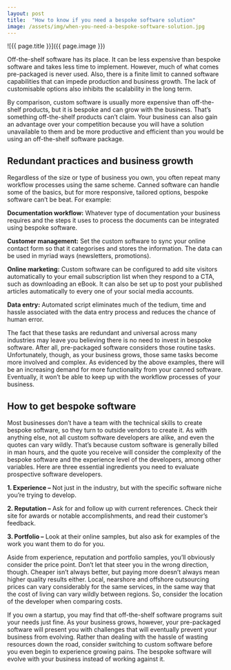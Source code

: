 ```yaml
---
layout: post
title:  "How to know if you need a bespoke software solution"
image: /assets/img/when-you-need-a-bespoke-software-solution.jpg
---
```


![{{ page.title }}]({{ page.image }})

Off-the-shelf software has its place. It can be less expensive than bespoke software and takes less time to implement. However, much of what comes pre-packaged is never used. Also, there is a finite limit to canned software capabilities that can impede production and business growth. The lack of customisable options also inhibits the scalability in the long term.

By comparison, custom software is usually more expensive than off-the-shelf products, but it is bespoke and can grow with the business. That’s something off-the-shelf products can’t claim. Your business can also gain an advantage over your competition because you will have a solution unavailable to them and be more productive and efficient than you would be using an off-the-shelf software package.
 
## Redundant practices and business growth
Regardless of the size or type of business you own, you often repeat many workflow processes using the same scheme. Canned software can handle some of the basics, but for more responsive, tailored options, bespoke software can’t be beat. For example:

 **Documentation workflow:** Whatever type of documentation your business requires and the steps it uses to process the documents can be integrated using bespoke software.

 **Customer management:** Set the custom software to sync your online contact form so that it categorises and stores the information. The data can be used in myriad ways (newsletters, promotions).

 **Online marketing:** Custom software can be configured to add site visitors automatically to your email subscription list when they respond to a CTA, such as downloading an eBook. It can also be set up to post your published articles automatically to every one of your social media accounts.

 **Data entry:** Automated script eliminates much of the tedium, time and hassle associated with the data entry process and reduces the chance of human error.

The fact that these tasks are redundant and universal across many industries may leave you believing there is no need to invest in bespoke software. After all, pre-packaged software considers those routine tasks. Unfortunately, though, as your business grows, those same tasks become more involved and complex. As evidenced by the above examples, there will be an increasing demand for more functionality from your canned software. Eventually, it won’t be able to keep up with the workflow processes of your business.
 
## How to get bespoke software
Most businesses don’t have a team with the technical skills to create bespoke software, so they turn to outside vendors to create it. As with anything else, not all custom software developers are alike, and even the quotes can vary wildly. That’s because custom software is generally billed in man hours, and the quote you receive will consider the complexity of the bespoke software and the experience level of the developers, among other variables. Here are three essential ingredients you need to evaluate prospective software developers.

**1. Experience –** Not just in the industry, but with the specific software niche you’re trying to develop.

**2. Reputation –** Ask for and follow up with current references. Check their site for awards or notable accomplishments, and read their customer’s feedback.

**3. Portfolio –** Look at their online samples, but also ask for examples of the work you want them to do for you.

Aside from experience, reputation and portfolio samples, you’ll obviously consider the price point. Don’t let that steer you in the wrong direction, though. Cheaper isn’t always better, but paying more doesn’t always mean higher quality results either. Local, nearshore and offshore outsourcing prices can vary considerably for the same services, in the same way that the cost of living can vary wildly between regions. So, consider the location of the developer when comparing costs.

If you own a startup, you may find that off-the-shelf software programs suit your needs just fine. As your business grows, however, your pre-packaged software will present you with challenges that will eventually prevent your business from evolving. Rather than dealing with the hassle of wasting resources down the road, consider switching to custom software before you even begin to experience growing pains. The bespoke software will evolve with your business instead of working against it.
